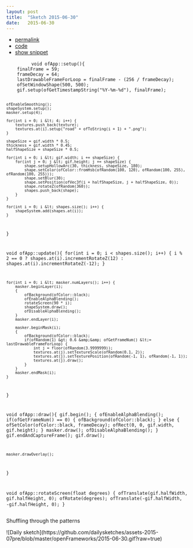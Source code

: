 ```yaml
---
layout: post
title:  "Sketch 2015-06-30"
date:   2015-06-30
---
```

<div class="code">
    <ul>
		<li><a href="{% post_url 2015-06-30-sketch %}">permalink</a></li>
		<li><a href="https://github.com/dailysketches/sketches-2015-07pre/tree/master/2015-06-30">code</a></li>
		<li><a href="#" class="snippet-button">show snippet</a></li>
	</ul>
    <pre class="snippet">
        <code class="cpp">void ofApp::setup(){
    finalFrame = 59;
    frameDecay = 64;
    lastDrawableFrameForLoop = finalFrame - (256 / frameDecay);
    ofSetWindowShape(500, 500);
    gif.setup(ofGetTimestampString("%Y-%m-%d"), finalFrame);

    ofEnableSmoothing();
    shapeSystem.setup();
    masker.setup(4);
    
    for(int i = 0; i &lt; 4; i++) {
        textures.push_back(texture);
        textures.at(i).setup("road" + ofToString(i + 1) + ".png");
    }

    shapeSize = gif.width * 0.5;
    thickness = gif.width * 0.45;
    halfShapeSize = shapeSize * 0.5;

    for(int i = 0; i &lt; gif.width; i += shapeSize) {
        for(int j = 0; j &lt; gif.height; j += shapeSize) {
            shape.setupHollowArc(30, thickness, shapeSize, 180);
            shape.setColor(ofColor::fromHsb(ofRandom(100, 120), ofRandom(100, 255), ofRandom(100, 255)));
            shape.setBlur(30);
            shape.setPosition(ofVec3f(i + halfShapeSize, j + halfShapeSize, 0));
            shape.rotateZ(ofRandom(360));
            shapes.push_back(shape);
        }
    }
    
    for(int i = 0; i &lt; shapes.size(); i++) {
        shapeSystem.add(shapes.at(i));
    }
}

void ofApp::update(){
    for(int i = 0; i &lt; shapes.size(); i++) {
        i % 2 == 0 ?
        shapes.at(i).incrementRotateZ(12) :
        shapes.at(i).incrementRotateZ(-12);
    }

    for(int i = 0; i &lt; masker.numLayers(); i++) {
        masker.beginLayer(i);
        {
            ofBackground(ofColor::black);
            ofEnableAlphaBlending();
            rotateScreen(90 * i);
            shapeSystem.draw();
            ofDisableAlphaBlending();
        }
        masker.endLayer(i);
        
        masker.beginMask(i);
        {
            ofBackground(ofColor::black);
            if(ofRandom(1) &gt; 0.6 &amp;&amp; ofGetFrameNum() &lt;= lastDrawableFrameForLoop) {
                int j = floor(ofRandom(3.9999999));
                textures.at(j).setTextureScale(ofRandom(0.1, 2));
                textures.at(j).setTexturePosition(ofRandom(-1, 1), ofRandom(-1, 1));
                textures.at(j).draw();
            }
        }
        masker.endMask(i);
    }
}

void ofApp::draw(){
    gif.begin();
    {
        ofEnableAlphaBlending();
        if(ofGetFrameNum() == 0) {
            ofBackground(ofColor::black);
        } else {
            ofSetColor(ofColor::black, frameDecay);
            ofRect(0, 0, gif.width, gif.height);
        }
        masker.draw();
        ofDisableAlphaBlending();
    }
    gif.endAndCaptureFrame();
    gif.draw();

    masker.drawOverlay();
}

void ofApp::rotateScreen(float degrees) {
    ofTranslate(gif.halfWidth, gif.halfHeight, 0);
    ofRotate(degrees);
    ofTranslate(-gif.halfWidth, -gif.halfHeight, 0);
}</code>
    </pre>
</div>
<p class="description">Shuffling through the patterns</p>
![Daily sketch](https://github.com/dailysketches/assets-2015-07pre/blob/master/openFrameworks/2015-06-30.gif?raw=true)
